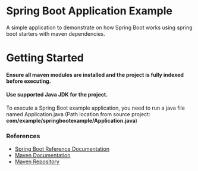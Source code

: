 # Spring Boot Application Example
A simple application to demonstrate on how Spring Boot works using spring boot starters with maven dependencies.

# Getting Started
#### Ensure all maven modules are installed and the project is fully indexed before executing.
#### Use supported Java JDK for the project.

To execute a Spring Boot example application, you need to run a java file named Application.java
(Path location from source project: **com/example/springbootexample/Application.java**)


### References
* [Spring Boot Reference Documentation](https://docs.spring.io/spring-boot/docs/current-SNAPSHOT/reference/html/)
* [Maven Documentation](https://maven.apache.org/guides/index.html)
* [Maven Repository](https://mvnrepository.com/)


